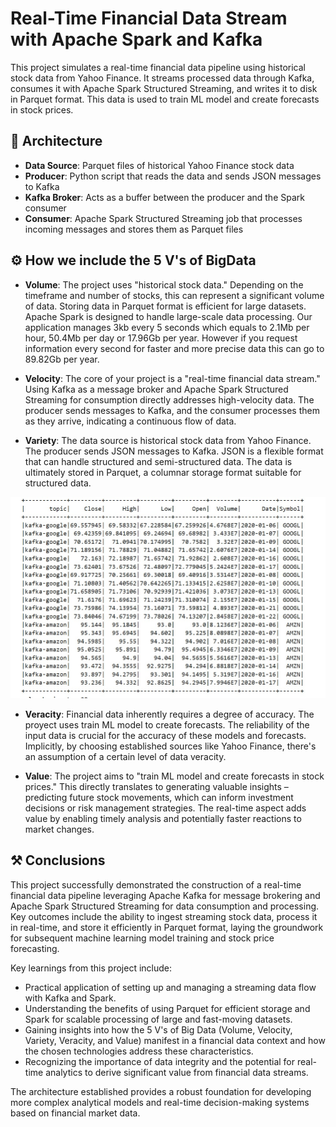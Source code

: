 # Real-Time Financial Data Stream with Apache Spark and Kafka

This project simulates a real-time financial data pipeline using historical stock data from Yahoo Finance. It streams processed data through Kafka, consumes it with Apache Spark Structured Streaming, and writes it to disk in Parquet format. This data is used to train ML model and create forecasts in stock prices.

## 🧱 Architecture

- **Data Source**: Parquet files of historical Yahoo Finance stock data
- **Producer**: Python script that reads the data and sends JSON messages to Kafka
- **Kafka Broker**: Acts as a buffer between the producer and the Spark consumer
- **Consumer**: Apache Spark Structured Streaming job that processes incoming messages and stores them as Parquet files

## ⚙️ How we include the 5 V's of BigData
- **Volume**: The project uses "historical stock data." Depending on the timeframe and number of stocks, this can represent a significant volume of data.
Storing data in Parquet format is efficient for large datasets.
Apache Spark is designed to handle large-scale data processing.
Our application manages 3kb every 5 seconds which equals to 2.1Mb per hour, 50.4Mb per day or 17.96Gb per year.
However if you request information every second for faster and more precise data this can go to 89.82Gb per year. 

- **Velocity**: The core of your project is a "real-time financial data stream."
Using Kafka as a message broker and Apache Spark Structured Streaming for consumption directly addresses high-velocity data.
The producer sends messages to Kafka, and the consumer processes them as they arrive, indicating a continuous flow of data.

- **Variety**: The data source is historical stock data from Yahoo Finance.
The producer sends JSON messages to Kafka. JSON is a flexible format that can handle structured and semi-structured data.
The data is ultimately stored in Parquet, a columnar storage format suitable for structured data.

![Financial Data Variety Visualization](./example-kafka.jpeg)

- **Veracity**: Financial data inherently requires a degree of accuracy.
The proyect uses train ML model to create forecasts. The reliability of the input data is crucial for the accuracy of these models and forecasts.
Implicitly, by choosing established sources like Yahoo Finance, there's an assumption of a certain level of data veracity.

- **Value**: The project aims to "train ML model and create forecasts in stock prices."
This directly translates to generating valuable insights – predicting future stock movements, which can inform investment decisions or risk management strategies.
The real-time aspect adds value by enabling timely analysis and potentially faster reactions to market changes.


## ⚒️ Conclusions

This project successfully demonstrated the construction of a real-time financial data pipeline leveraging Apache Kafka for message brokering and Apache Spark Structured Streaming for data consumption and processing. Key outcomes include the ability to ingest streaming stock data, process it in real-time, and store it efficiently in Parquet format, laying the groundwork for subsequent machine learning model training and stock price forecasting.

Key learnings from this project include:
- Practical application of setting up and managing a streaming data flow with Kafka and Spark.
- Understanding the benefits of using Parquet for efficient storage and Spark for scalable processing of large and fast-moving datasets.
- Gaining insights into how the 5 V's of Big Data (Volume, Velocity, Variety, Veracity, and Value) manifest in a financial data context and how the chosen technologies address these characteristics.
- Recognizing the importance of data integrity and the potential for real-time analytics to derive significant value from financial data streams.

The architecture established provides a robust foundation for developing more complex analytical models and real-time decision-making systems based on financial market data.

